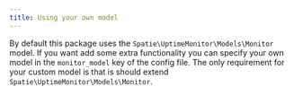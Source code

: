 ```yaml
---
title: Using your own model
---
```


By default this package uses the `Spatie\UptimeMonitor\Models\Monitor` model. If you want add some extra functionality you can specify your own model in the `monitor_model` key of the config file. The only requirement for your custom model is that is should extend `Spatie\UptimeMonitor\Models\Monitor`.
